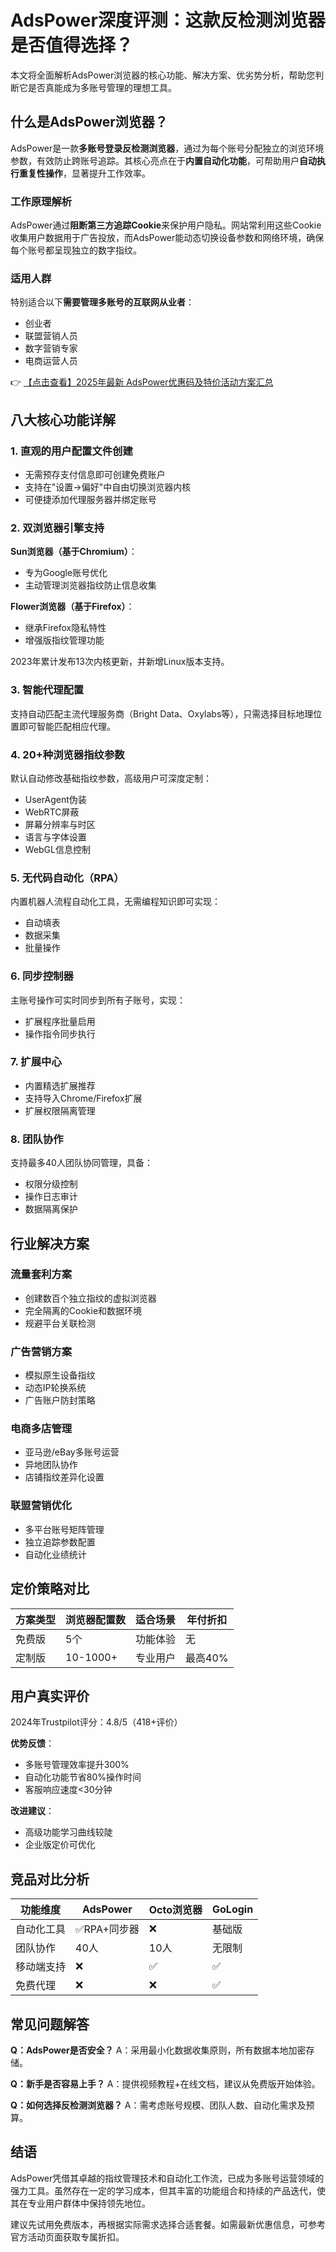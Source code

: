 # AdsPower深度评测：这款反检测浏览器是否值得选择？

本文将全面解析AdsPower浏览器的核心功能、解决方案、优劣势分析，帮助您判断它是否真能成为多账号管理的理想工具。

## 什么是AdsPower浏览器？

AdsPower是一款**多账号登录反检测浏览器**，通过为每个账号分配独立的浏览环境参数，有效防止跨账号追踪。其核心亮点在于**内置自动化功能**，可帮助用户**自动执行重复性操作**，显著提升工作效率。

### 工作原理解析
AdsPower通过**阻断第三方追踪Cookie**来保护用户隐私。网站常利用这些Cookie收集用户数据用于广告投放，而AdsPower能动态切换设备参数和网络环境，确保每个账号都呈现独立的数字指纹。

### 适用人群
特别适合以下**需要管理多账号的互联网从业者**：
- 创业者
- 联盟营销人员
- 数字营销专家
- 电商运营人员

👉 [【点击查看】2025年最新 AdsPower优惠码及特价活动方案汇总](https://bit.ly/adspower_free)

## 八大核心功能详解

### 1. 直观的用户配置文件创建
- 无需预存支付信息即可创建免费账户
- 支持在"设置→偏好"中自由切换浏览器内核
- 可便捷添加代理服务器并绑定账号

### 2. 双浏览器引擎支持
**Sun浏览器（基于Chromium）**：
- 专为Google账号优化
- 主动管理浏览器指纹防止信息收集

**Flower浏览器（基于Firefox）**：
- 继承Firefox隐私特性
- 增强版指纹管理功能

2023年累计发布13次内核更新，并新增Linux版本支持。

### 3. 智能代理配置
支持自动匹配主流代理服务商（Bright Data、Oxylabs等），只需选择目标地理位置即可智能匹配相应代理。

### 4. 20+种浏览器指纹参数
默认自动修改基础指纹参数，高级用户可深度定制：
- UserAgent伪装
- WebRTC屏蔽
- 屏幕分辨率与时区
- 语言与字体设置
- WebGL信息控制

### 5. 无代码自动化（RPA）
内置机器人流程自动化工具，无需编程知识即可实现：
- 自动填表
- 数据采集
- 批量操作

### 6. 同步控制器
主账号操作可实时同步到所有子账号，实现：
- 扩展程序批量启用
- 操作指令同步执行

### 7. 扩展中心
- 内置精选扩展推荐
- 支持导入Chrome/Firefox扩展
- 扩展权限隔离管理

### 8. 团队协作
支持最多40人团队协同管理，具备：
- 权限分级控制
- 操作日志审计
- 数据隔离保护

## 行业解决方案

### 流量套利方案
- 创建数百个独立指纹的虚拟浏览器
- 完全隔离的Cookie和数据环境
- 规避平台关联检测

### 广告营销方案
- 模拟原生设备指纹
- 动态IP轮换系统
- 广告账户防封策略

### 电商多店管理
- 亚马逊/eBay多账号运营
- 异地团队协作
- 店铺指纹差异化设置

### 联盟营销优化
- 多平台账号矩阵管理
- 独立追踪参数配置
- 自动化业绩统计

## 定价策略对比

| 方案类型 | 浏览器配置数 | 适合场景 | 年付折扣 |
|---------|------------|---------|---------|
| 免费版 | 5个 | 功能体验 | 无 |
| 定制版 | 10-1000+ | 专业用户 | 最高40% |

## 用户真实评价
2024年Trustpilot评分：4.8/5（418+评价）

**优势反馈**：
- 多账号管理效率提升300%
- 自动化功能节省80%操作时间
- 客服响应速度<30分钟

**改进建议**：
- 高级功能学习曲线较陡
- 企业版定价可优化

## 竞品对比分析

| 功能维度 | AdsPower | Octo浏览器 | GoLogin |
|---------|----------|-----------|---------|
| 自动化工具 | ✅RPA+同步器 | ❌ | 基础版 |
| 团队协作 | 40人 | 10人 | 无限制 |
| 移动端支持 | ❌ | ✅ | ✅ |
| 免费代理 | ❌ | ❌ | ✅ |

## 常见问题解答

**Q：AdsPower是否安全？**
A：采用最小化数据收集原则，所有数据本地加密存储。

**Q：新手是否容易上手？**
A：提供视频教程+在线文档，建议从免费版开始体验。

**Q：如何选择反检测浏览器？**
A：需考虑账号规模、团队人数、自动化需求及预算。

## 结语
AdsPower凭借其卓越的指纹管理技术和自动化工作流，已成为多账号运营领域的强力工具。虽然存在一定的学习成本，但其丰富的功能组合和持续的产品迭代，使其在专业用户群体中保持领先地位。

建议先试用免费版本，再根据实际需求选择合适套餐。如需最新优惠信息，可参考官方活动页面获取专属折扣。